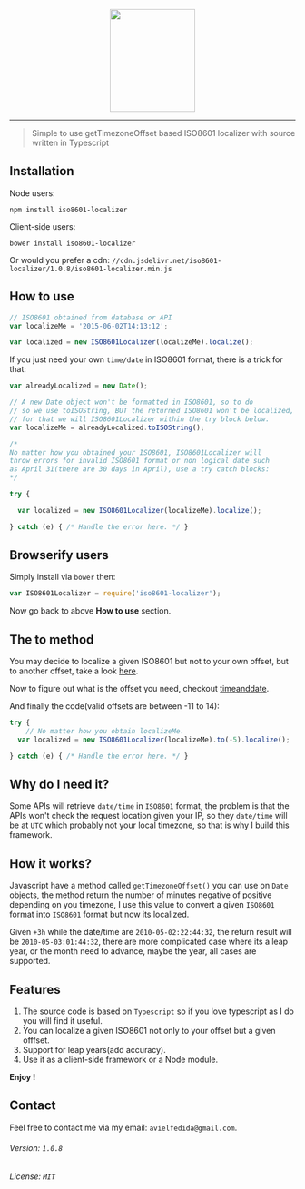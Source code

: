 <p align="center">
	<img height="181" width="150" src="http://i.imgur.com/070F7jH.png">
</p>

---

> Simple to use getTimezoneOffset based ISO8601 localizer with source written in Typescript

## Installation

Node users:
```
npm install iso8601-localizer
```
Client-side users:
```
bower install iso8601-localizer
```

Or would you prefer a cdn: `//cdn.jsdelivr.net/iso8601-localizer/1.0.8/iso8601-localizer.min.js`

## How to use

```javascript
// ISO8601 obtained from database or API
var localizeMe = '2015-06-02T14:13:12';

var localized = new ISO8601Localizer(localizeMe).localize();
```

If you just need your own `time/date` in ISO8601 format, there is a trick for that:

```javascript
var alreadyLocalized = new Date();

// A new Date object won't be formatted in ISO8601, so to do
// so we use toISOString, BUT the returned ISO8601 won't be localized,
// for that we will ISO8601Localizer within the try block below.
var localizeMe = alreadyLocalized.toISOString();

/*
No matter how you obtained your ISO8601, ISO8601Localizer will
throw errors for invalid ISO8601 format or non logical date such
as April 31(there are 30 days in April), use a try catch blocks:
*/

try {

  var localized = new ISO8601Localizer(localizeMe).localize();

} catch (e) { /* Handle the error here. */ }
```

## Browserify users

Simply install via `bower` then:

```javascript
var ISO8601Localizer = require('iso8601-localizer');
```

Now go back to above **How to use** section.

## The to method

You may decide to localize a given ISO8601 but not to your own offset,
but to another offset, take a look [here](http://www.timeanddate.com/time/map/).

Now to figure out what is the offset you need, checkout [timeanddate](http://www.timeanddate.com/time/zone/).

And finally the code(valid offsets are between -11 to 14):

```javascript
try {
	// No matter how you obtain localizeMe.
  var localized = new ISO8601Localizer(localizeMe).to(-5).localize();

} catch (e) { /* Handle the error here. */ }
```

## Why do I need it?

Some APIs will retrieve `date/time` in `ISO8601` format, the problem is that the APIs won't check the request
location given your IP, so they `date/time` will be at `UTC` which probably not your local timezone, so that is why I build this framework.

## How it works?

Javascript have a method called `getTimezoneOffset()` you can use on `Date` objects, the method return the number of minutes negative of positive depending on you timezone, I use this value to convert a given `ISO8601` format into `ISO8601` format but now its localized.

Given `+3h` while the date/time are `2010-05-02:22:44:32`, the return result will be `2010-05-03:01:44:32`, there are more complicated case where its a leap year, or the  month need to advance, maybe the year, all cases are supported.

## Features

1. The source code is based on `Typescript` so if you love typescript as I do you will find it useful.
2. You can localize a given ISO8601 not only to your offset but a given offfset.
3. Support for leap years(add accuracy).
4. Use it as a client-side framework or a Node module.

**Enjoy !**

## Contact

Feel free to contact me via my email: `avielfedida@gmail.com`.

###### Version: `1.0.8`

###### License: `MIT`
